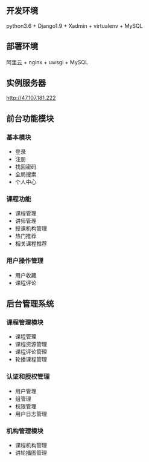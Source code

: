 ## 开发环境
python3.6 + Django1.9 + Xadmin + virtualenv + MySQL
## 部署环境
阿里云 + nginx + uwsgi + MySQL
## 实例服务器
http://47.107.181.222


## 前台功能模块
### 基本模块
- 登录
- 注册
- 找回密码
- 全局搜索
- 个人中心
### 课程功能
- 课程管理
- 讲师管理
- 授课机构管理
- 热门推荐
- 相关课程推荐
### 用户操作管理
- 用户收藏
- 课程评论


## 后台管理系统
### 课程管理模块
- 课程管理
- 课程资源管理
- 课程评论管理
- 轮播课程管理
### 认证和授权管理
- 用户管理
- 组管理
- 权限管理
- 用户日志管理
### 机构管理模块
- 课程机构管理
- 讲轮播图管理
